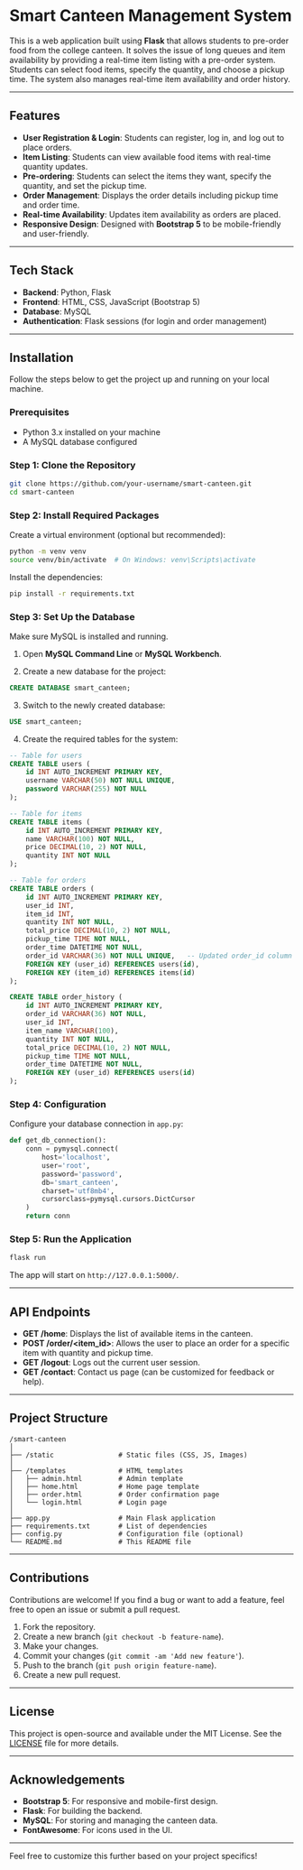 # Smart Canteen Management System

This is a web application built using **Flask** that allows students to pre-order food from the college canteen. It solves the issue of long queues and item availability by providing a real-time item listing with a pre-order system. Students can select food items, specify the quantity, and choose a pickup time. The system also manages real-time item availability and order history.

---

## Features

- **User Registration & Login**: Students can register, log in, and log out to place orders.
- **Item Listing**: Students can view available food items with real-time quantity updates.
- **Pre-ordering**: Students can select the items they want, specify the quantity, and set the pickup time.
- **Order Management**: Displays the order details including pickup time and order time.
- **Real-time Availability**: Updates item availability as orders are placed.
- **Responsive Design**: Designed with **Bootstrap 5** to be mobile-friendly and user-friendly.

---

## Tech Stack

- **Backend**: Python, Flask
- **Frontend**: HTML, CSS, JavaScript (Bootstrap 5)
- **Database**: MySQL
- **Authentication**: Flask sessions (for login and order management)

---

## Installation

Follow the steps below to get the project up and running on your local machine.

### Prerequisites

- Python 3.x installed on your machine
- A MySQL database configured

### Step 1: Clone the Repository

```bash
git clone https://github.com/your-username/smart-canteen.git
cd smart-canteen
```

### Step 2: Install Required Packages

Create a virtual environment (optional but recommended):

```bash
python -m venv venv
source venv/bin/activate  # On Windows: venv\Scripts\activate
```

Install the dependencies:

```bash
pip install -r requirements.txt
```

### Step 3: Set Up the Database

Make sure MySQL is installed and running.

1. Open **MySQL Command Line** or **MySQL Workbench**.

2. Create a new database for the project:

```sql
CREATE DATABASE smart_canteen;
```

3. Switch to the newly created database:

```sql
USE smart_canteen;
```

4. Create the required tables for the system:

```sql
-- Table for users
CREATE TABLE users (
    id INT AUTO_INCREMENT PRIMARY KEY,
    username VARCHAR(50) NOT NULL UNIQUE,
    password VARCHAR(255) NOT NULL
);

-- Table for items
CREATE TABLE items (
    id INT AUTO_INCREMENT PRIMARY KEY,
    name VARCHAR(100) NOT NULL,
    price DECIMAL(10, 2) NOT NULL,
    quantity INT NOT NULL
);

-- Table for orders
CREATE TABLE orders (
    id INT AUTO_INCREMENT PRIMARY KEY,
    user_id INT,
    item_id INT,
    quantity INT NOT NULL,
    total_price DECIMAL(10, 2) NOT NULL,
    pickup_time TIME NOT NULL,
    order_time DATETIME NOT NULL,
    order_id VARCHAR(36) NOT NULL UNIQUE,   -- Updated order_id column
    FOREIGN KEY (user_id) REFERENCES users(id),
    FOREIGN KEY (item_id) REFERENCES items(id)
);

CREATE TABLE order_history (
    id INT AUTO_INCREMENT PRIMARY KEY,
    order_id VARCHAR(36) NOT NULL,
    user_id INT,
    item_name VARCHAR(100),
    quantity INT NOT NULL,
    total_price DECIMAL(10, 2) NOT NULL,
    pickup_time TIME NOT NULL,
    order_time DATETIME NOT NULL,
    FOREIGN KEY (user_id) REFERENCES users(id)
);

```

### Step 4: Configuration

Configure your database connection in `app.py`:

```python
def get_db_connection():
    conn = pymysql.connect(
        host='localhost',
        user='root',
        password='password',
        db='smart_canteen',
        charset='utf8mb4',
        cursorclass=pymysql.cursors.DictCursor
    )
    return conn
```

### Step 5: Run the Application

```bash
flask run
```

The app will start on `http://127.0.0.1:5000/`.

---

## API Endpoints

- **GET /home**: Displays the list of available items in the canteen.
- **POST /order/<item_id>**: Allows the user to place an order for a specific item with quantity and pickup time.
- **GET /logout**: Logs out the current user session.
- **GET /contact**: Contact us page (can be customized for feedback or help).

---

## Project Structure

```
/smart-canteen
│
├── /static                # Static files (CSS, JS, Images)
│
├── /templates             # HTML templates
│   ├── admin.html         # Admin template
│   ├── home.html          # Home page template
│   ├── order.html         # Order confirmation page
│   └── login.html         # Login page
│
├── app.py                 # Main Flask application
├── requirements.txt       # List of dependencies
├── config.py              # Configuration file (optional)
└── README.md              # This README file
```

---

## Contributions

Contributions are welcome! If you find a bug or want to add a feature, feel free to open an issue or submit a pull request.

1. Fork the repository.
2. Create a new branch (`git checkout -b feature-name`).
3. Make your changes.
4. Commit your changes (`git commit -am 'Add new feature'`).
5. Push to the branch (`git push origin feature-name`).
6. Create a new pull request.

---

## License

This project is open-source and available under the MIT License. See the [LICENSE](LICENSE) file for more details.

---

## Acknowledgements

- **Bootstrap 5**: For responsive and mobile-first design.
- **Flask**: For building the backend.
- **MySQL**: For storing and managing the canteen data.
- **FontAwesome**: For icons used in the UI.

---

Feel free to customize this further based on your project specifics!
